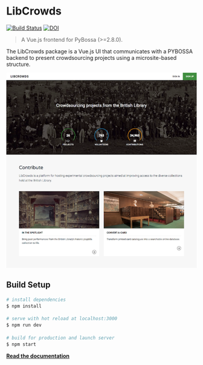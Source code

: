 # LibCrowds

[![Build Status](https://travis-ci.org/LibCrowds/libcrowds.svg?branch=master)](https://travis-ci.org/LibCrowds/libcrowds)
[![DOI](https://zenodo.org/badge/92406558.svg)](https://zenodo.org/badge/latestdoi/92406558)

> A Vue.js frontend for PyBossa (>=2.8.0).

The LibCrowds package is a Vue.js UI that communicates with a PYBOSSA backend to present crowdsourcing projects using a microsite-based structure.

[![The LibCrowds website](./docs/assets/site-homepage.png?raw=true "The LibCrowds website")](https://www.libcrowds.com)

## Build Setup

``` bash
# install dependencies
$ npm install

# serve with hot reload at localhost:3000
$ npm run dev

# build for production and launch server
$ npm start
```

[**Read the documentation**](https://libcrowds.gitbooks.io/libcrowds/content/)